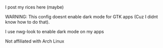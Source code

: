 I post my rices here (maybe)

WARNING: This config doesnt enable dark mode for GTK apps (Cuz I didnt know how to do that).

I use nwg-look to enable dark mode on my apps






Not affiliated with Arch Linux

